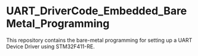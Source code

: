 # UART_DriverCode_Embedded_BareMetal_Programming
This repository contains the bare-metal programming for setting up a UART Device Driver using STM32F411-RE.
